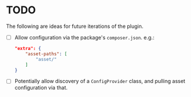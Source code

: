 # TODO

The following are ideas for future iterations of the plugin.

- [ ] Allow configuration via the package's `composer.json`. e.g.:
  
  ```json
  "extra": {
      "asset-paths": [
          "asset/"
      ]
  }
  ```

- [ ] Potentially allow discovery of a `ConfigProvider` class, and pulling asset
  configuration via that.
